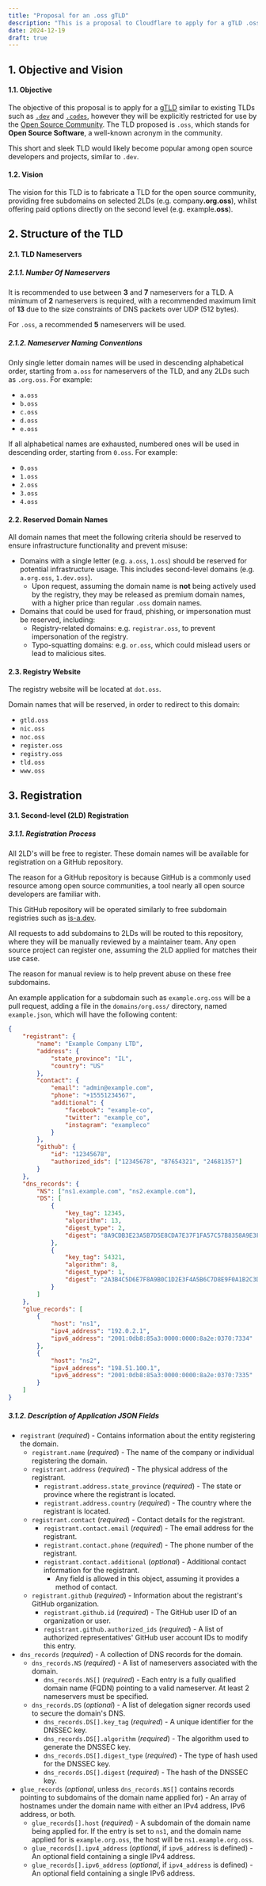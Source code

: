 ```yaml
---
title: "Proposal for an .oss gTLD"
description: "This is a proposal to Cloudflare to apply for a gTLD .oss, for the open source community."
date: 2024-12-19
draft: true
---
```


## 1. Objective and Vision

#### 1.1. Objective

The objective of this proposal is to apply for a [gTLD](https://en.wikipedia.org/wiki/Generic_top-level_domain) similar to existing TLDs such as [`.dev`](https://icannwiki.org/.dev) and [`.codes`](https://icannwiki.org/.codes), however they will be explicitly restricted for use by the [Open Source Community](https://github.com/open-source). The TLD proposed is `.oss`, which stands for **Open Source Software**, a well-known acronym in the community.

This short and sleek TLD would likely become popular among open source developers and projects, similar to `.dev`.

#### 1.2. Vision

The vision for this TLD is to fabricate a TLD for the open source community, providing free subdomains on selected 2LDs (e.g. company<b>.org.oss</b>), whilst offering paid options directly on the second level (e.g. example<b>.oss</b>).

## 2. Structure of the TLD

#### 2.1. TLD Nameservers

##### 2.1.1. Number Of Nameservers

It is recommended to use between **3** and **7** nameservers for a TLD. A minimum of **2** nameservers is required, with a recommended maximum limit of **13** due to the size constraints of DNS packets over UDP (512 bytes).

For `.oss`, a recommended **5** nameservers will be used.

##### 2.1.2. Nameserver Naming Conventions

Only single letter domain names will be used in descending alphabetical order, starting from `a.oss` for nameservers of the TLD, and any 2LDs such as `.org.oss`. For example:
- `a.oss`
- `b.oss`
- `c.oss`
- `d.oss`
- `e.oss`

If all alphabetical names are exhausted, numbered ones will be used in descending order, starting from `0.oss`. For example:
- `0.oss`
- `1.oss`
- `2.oss`
- `3.oss`
- `4.oss`

#### 2.2. Reserved Domain Names

All domain names that meet the following criteria should be reserved to ensure infrastructure functionality and prevent misuse:

- Domains with a single letter (e.g. `a.oss`, `1.oss`) should be reserved for potential infrastructure usage. This includes second-level domains (e.g. `a.org.oss`, `1.dev.oss`).
  - Upon request, assuming the domain name is **not** being actively used by the registry, they may be released as premium domain names, with a higher price than regular `.oss` domain names. 
- Domains that could be used for fraud, phishing, or impersonation must be reserved, including:
  - Registry-related domains: e.g. `registrar.oss`, to prevent impersonation of the registry.
  - Typo-squatting domains: e.g. `or.oss`, which could mislead users or lead to malicious sites.

#### 2.3. Registry Website

The registry website will be located at `dot.oss`.

Domain names that will be reserved, in order to redirect to this domain:
- `gtld.oss`
- `nic.oss`
- `noc.oss`
- `register.oss`
- `registry.oss`
- `tld.oss`
- `www.oss`

## 3. Registration

#### 3.1. Second-level (2LD) Registration

##### 3.1.1. Registration Process

All 2LD's will be free to register. These domain names will be available for registration on a GitHub repository.

The reason for a GitHub repository is because GitHub is a commonly used resource among open source communities, a tool nearly all open source developers are familiar with.

This GitHub repository will be operated similarly to free subdomain registries such as [is-a.dev](https://github.com/is-a-dev/register).

All requests to add subdomains to 2LDs will be routed to this repository, where they will be manually reviewed by a maintainer team. Any open source project can register one, assuming the 2LD applied for matches their use case.

The reason for manual review is to help prevent abuse on these free subdomains.

An example application for a subdomain such as `example.org.oss` will be a pull request, adding a file in the `domains/org.oss/` directory, named `example.json`, which will have the following content:

```json
{
    "registrant": {
        "name": "Example Company LTD",
        "address": {
            "state_province": "IL",
            "country": "US"
        },
        "contact": {
            "email": "admin@example.com",
            "phone": "+15551234567",
            "additional": {
                "facebook": "example-co",
                "twitter": "example_co",
                "instagram": "exampleco"
            }
        },
        "github": {
            "id": "12345678",
            "authorized_ids": ["12345678", "87654321", "24681357"]
        }
    },
    "dns_records": {
        "NS": ["ns1.example.com", "ns2.example.com"],
        "DS": [
            {
                "key_tag": 12345,
                "algorithm": 13,
                "digest_type": 2,
                "digest": "8A9CDB3E23A5B7D5E8CDA7E37F1FA57C57B8358A9E3F7C9D4A1A3EBE4A5C6E7D"
            },
            {
                "key_tag": 54321,
                "algorithm": 8,
                "digest_type": 1,
                "digest": "2A3B4C5D6E7F8A9B0C1D2E3F4A5B6C7D8E9F0A1B2C3D4E5F6A7B8C9D0E1F2A3"
            }
        ]
    },
    "glue_records": [
        {
            "host": "ns1",
            "ipv4_address": "192.0.2.1",
            "ipv6_address": "2001:0db8:85a3:0000:0000:8a2e:0370:7334"
        },
        {
            "host": "ns2",
            "ipv4_address": "198.51.100.1",
            "ipv6_address": "2001:0db8:85a3:0000:0000:8a2e:0370:7335"
        }
    ]
}
```

##### 3.1.2. Description of Application JSON Fields

- `registrant` (*required*) - Contains information about the entity registering the domain.
  - `registrant.name` (*required*) - The name of the company or individual registering the domain.
  - `registrant.address` (*required*) - The physical address of the registrant.
    - `registrant.address.state_province` (*required*) - The state or province where the registrant is located.
    - `registrant.address.country` (*required*) - The country where the registrant is located.
  - `registrant.contact` (*required*) - Contact details for the registrant.
    - `registrant.contact.email` (*required*) - The email address for the registrant.
    - `registrant.contact.phone` (*required*) - The phone number of the registrant.
    - `registrant.contact.additional` (*optional*) - Additional contact information for the registrant.
      - Any field is allowed in this object, assuming it provides a method of contact.
  - `registrant.github` (*required*) - Information about the registrant's GitHub organization.
    - `registrant.github.id` (*required*) - The GitHub user ID of an organization or user.
    - `registrant.github.authorized_ids` (*required*) - A list of authorized representatives' GitHub user account IDs to modify this entry.
- `dns_records` (*required*) - A collection of DNS records for the domain.
  - `dns_records.NS` (*required*) - A list of nameservers associated with the domain.
    - `dns_records.NS[]` (*required*) - Each entry is a fully qualified domain name (FQDN) pointing to a valid nameserver. At least 2 nameservers must be specified.
  - `dns_records.DS` (*optional*) - A list of delegation signer records used to secure the domain's DNS.
    - `dns_records.DS[].key_tag` (*required*) - A unique identifier for the DNSSEC key.
    - `dns_records.DS[].algorithm` (*required*) - The algorithm used to generate the DNSSEC key.
    - `dns_records.DS[].digest_type` (*required*) - The type of hash used for the DNSSEC key.
    - `dns_records.DS[].digest` (*required*) - The hash of the DNSSEC key.
- `glue_records` (*optional*, unless `dns_records.NS[]` contains records pointing to subdomains of the domain name applied for) - An array of hostnames under the domain name with either an IPv4 address, IPv6 address, or both.
  - `glue_records[].host` (*required*) - A subdomain of the domain name being applied for. If the entry is set to `ns1`, and the domain name applied for is `example.org.oss`, the host will be `ns1.example.org.oss`.
  - `glue_records[].ipv4_address` (*optional*, if `ipv6_address` is defined) - An optional field containing a single IPv4 address.
  - `glue_records[].ipv6_address` (*optional*, if `ipv4_address` is defined) - An optional field containing a single IPv6 address.
